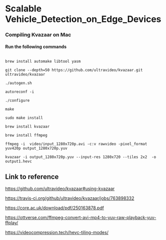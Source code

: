 # Scalable Vehicle_Detection_on_Edge_Devices

### Compiling Kvazaar on Mac

#### Run the following commands


```

brew install automake libtool yasm

git clone --depth=50 https://github.com/ultravideo/kvazaar.git ultravideo/kvazaar

./autogen.sh

autoreconf -i

./configure

make 

sudo make install

brew install kvazaar

brew install ffmpeg

ffmpeg -i  video/input_1280x720p.avi -c:v rawvideo -pixel_format yuv420p output_1280x720p.yuv

kvazaar -i output_1280x720p.yuv --input-res 1280x720 --tiles 2x2  -o output1.hevc

```

## Link to reference

https://github.com/ultravideo/kvazaar#using-kvazaar

https://travis-ci.org/github/ultravideo/kvazaar/jobs/763898332

https://core.ac.uk/download/pdf/250163878.pdf

https://ottverse.com/ffmpeg-convert-avi-mp4-to-yuv-raw-playback-yuv-ffplay/

https://videocompression.tech/hevc-tiling-modes/

